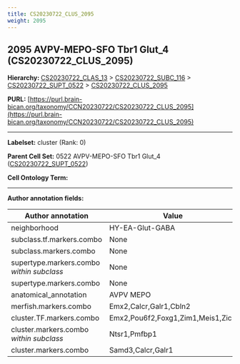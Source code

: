 ```yaml
---
title: CS20230722_CLUS_2095
weight: 2095
---
```

## 2095 AVPV-MEPO-SFO Tbr1 Glut_4 (CS20230722_CLUS_2095)
<b>Hierarchy: </b>
[CS20230722_CLAS_13](../CS20230722_CLAS_13) >
[CS20230722_SUBC_116](../CS20230722_SUBC_116) >
[CS20230722_SUPT_0522](../CS20230722_SUPT_0522) >
[CS20230722_CLUS_2095](../CS20230722_CLUS_2095)

**PURL:** [https://purl.brain-bican.org/taxonomy/CCN20230722/CS20230722_CLUS_2095](https://purl.brain-bican.org/taxonomy/CCN20230722/CS20230722_CLUS_2095)

---


**Labelset:** cluster (Rank: 0)

**Parent Cell Set:** 0522 AVPV-MEPO-SFO Tbr1 Glut_4 ([CS20230722_SUPT_0522](../CS20230722_SUPT_0522))



**Cell Ontology Term:** 

[MARKER GENES.]: #


---

[TRANSFERRED ANNOTATIONS.]: #


[AUTHOR ANNOTATION FIELDS.]: #


**Author annotation fields:**

| Author annotation | Value |
|-------------------|-------|
|neighborhood|HY-EA-Glut-GABA|
|subclass.tf.markers.combo|None|
|subclass.markers.combo|None|
|supertype.markers.combo _within subclass_|None|
|supertype.markers.combo|None|
|anatomical_annotation|AVPV MEPO|
|merfish.markers.combo|Emx2,Calcr,Galr1,Cbln2|
|cluster.TF.markers.combo|Emx2,Pou6f2,Foxg1,Zim1,Meis1,Zic1|
|cluster.markers.combo _within subclass_|Ntsr1,Pmfbp1|
|cluster.markers.combo|Samd3,Calcr,Galr1|
